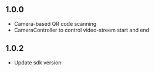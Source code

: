 ## 1.0.0

* Camera-based QR code scanning 
* CameraController to control video-streem start and end

## 1.0.2

* Update sdk version
